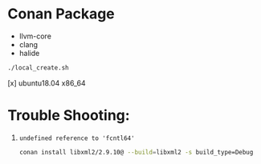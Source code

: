# Conan Package

-   llvm-core
-   clang
-   halide


```sh
./local_create.sh
```

[x] ubuntu18.04 x86_64

# Trouble Shooting: 


1.  `undefined reference to 'fcntl64'`
    ```sh
    conan install libxml2/2.9.10@ --build=libxml2 -s build_type=Debug
    ```